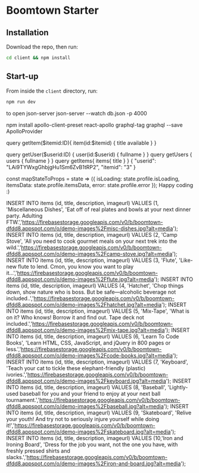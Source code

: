 # Boomtown Starter

## Installation

Download the repo, then run:

```bash
cd client && npm install
```

## Start-up

From inside the `client` directory, run:

```bash
npm run dev
```

to open json-server
json-server --watch db.json -p 4000

npm install apollo-client-preset react-apollo graphql-tag graphql --save
ApolloProvider

query getItem($itemid:ID){
item(id:$itemid) {
title
available
}
}

query getUser($userid:ID) {
user(id:$userid)
{
fullname
}
}
query getUsers {
users {
fullname
}
}
query getItems{
items{
title
}
}
{
"userid": "LAi9TYWxgGhbjgHu1Sm6ZvB1tRP2",
"itemid": "3"
}

const mapStateToProps = state => ({
isLoading: state.profile.isLoading,
itemsData: state.profile.itemsData,
error: state.profile.error
});
Happy coding :)

INSERT INTO items (id, title, description, imageurl) VALUES (1, 'Miscellaneous Dishes', 'Eat off of real plates and bowls at your next dinner party. Adulting FTW.','https://firebasestorage.googleapis.com/v0/b/boomtown-dfdd8.appspot.com/o/demo-images%2Fmisc-dishes.jpg?alt=media');
INSERT INTO items (id, title, description, imageurl) VALUES (2, 'Camp Stove', 'All you need to cook gourmet meals on your next trek into the wild.','https://firebasestorage.googleapis.com/v0/b/boomtown-dfdd8.appspot.com/o/demo-images%2Fcamp-stove.jpg?alt=media');
INSERT INTO items (id, title, description, imageurl) VALUES (3, 'Flute', 'Like-new flute to lend. Cmon, you know you want to play it...','https://firebasestorage.googleapis.com/v0/b/boomtown-dfdd8.appspot.com/o/demo-images%2Fflute.jpg?alt=media');
INSERT INTO items (id, title, description, imageurl) VALUES (4, 'Hatchet', 'Chop things down, show nature who is boss. But be safe—alcoholic beverage not included..','https://firebasestorage.googleapis.com/v0/b/boomtown-dfdd8.appspot.com/o/demo-images%2Fhatchet.jpg?alt=media');
INSERT INTO items (id, title, description, imageurl) VALUES (5, 'Mix-Tape', 'What is on it? Who knows! Borrow it and find out. Tape deck not included.','https://firebasestorage.googleapis.com/v0/b/boomtown-dfdd8.appspot.com/o/demo-images%2Fmix-tape.jpg?alt=media');
INSERT INTO items (id, title, description, imageurl) VALUES (6, 'Learn To Code Books', 'Learn HTML, CSS, JavaScript, and jQuery in 800 pages or less.','https://firebasestorage.googleapis.com/v0/b/boomtown-dfdd8.appspot.com/o/demo-images%2Fcode-books.jpg?alt=media');
INSERT INTO items (id, title, description, imageurl) VALUES (7, 'Keyboard', 'Teach your cat to tickle these elephant-friendly (plastic) ivories.','https://firebasestorage.googleapis.com/v0/b/boomtown-dfdd8.appspot.com/o/demo-images%2Fkeyboard.jpg?alt=media');
INSERT INTO items (id, title, description, imageurl) VALUES (8, 'Baseball', 'Lightly-used baseball for you and your friend to enjoy at your next ball tournament.','https://firebasestorage.googleapis.com/v0/b/boomtown-dfdd8.appspot.com/o/demo-images%2Fbaseball.jpg?alt=media');
INSERT INTO items (id, title, description, imageurl) VALUES (9, 'Skateboard', 'Relive your youth! And try not to seriously injure yourself while doing it!','https://firebasestorage.googleapis.com/v0/b/boomtown-dfdd8.appspot.com/o/demo-images%2Fskateboard.jpg?alt=media');
INSERT INTO items (id, title, description, imageurl) VALUES (10,'Iron and Ironing Board', 'Dress for the job you want, not the one you have, with freshly pressed shirts and slacks.','https://firebasestorage.googleapis.com/v0/b/boomtown-dfdd8.appspot.com/o/demo-images%2Firon-and-board.jpg?alt=media');
